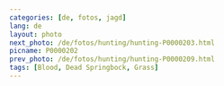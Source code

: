```yaml
---
categories: [de, fotos, jagd]
lang: de
layout: photo
next_photo: /de/fotos/hunting/hunting-P0000203.html
picname: P0000202
prev_photo: /de/fotos/hunting/hunting-P0000209.html
tags: [Blood, Dead Springbock, Grass]
---
```

